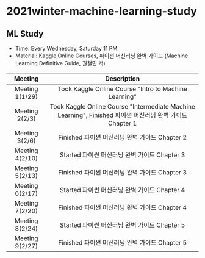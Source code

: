 # 2021winter-machine-learning-study

## ML Study
* Time: Every Wednesday, Saturday 11 PM
* Material: Kaggle Online Courses, 파이썬 머신러닝 완벽 가이드 (Machine Learning Definitive Guide, 권철민 저)

| **Meeting** |**Description**|
|:--------:|:-----------:|
|Meeting 1(1/29)|Took Kaggle Online Course "Intro to Machine Learning"|
|Meeting 2(2/3)|Took Kaggle Online Course "Intermediate Machine Learning", Finished 파이썬 머신러닝 완벽 가이드 Chapter 1|
|Meeting 3(2/6)|Finished 파이썬 머신러닝 완벽 가이드 Chapter 2|
|Meeting 4(2/10)|Started 파이썬 머신러닝 완벽 가이드 Chapter 3|
|Meeting 5(2/13)|Finished 파이썬 머신러닝 완벽 가이드 Chapter 3|
|Meeting 6(2/17)|Started 파이썬 머신러닝 완벽 가이드 Chapter 4|
|Meeting 7(2/20)|Finished 파이썬 머신러닝 완벽 가이드 Chapter 4|
|Meeting 8(2/24)|Started 파이썬 머신러닝 완벽 가이드 Chapter 5|
|Meeting 9(2/27)|Finished 파이썬 머신러닝 완벽 가이드 Chapter 5|
